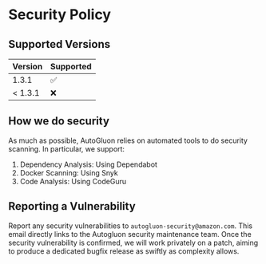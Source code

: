 # Security Policy

## Supported Versions

| Version       | Supported          |
| ------------- | ------------------ |
| 1.3.1         | :white_check_mark: |
| < 1.3.1       | :x:                |

## How we do security


As much as possible, AutoGluon relies on automated tools to do security scanning. In particular, we support:

1. Dependency Analysis: Using Dependabot
2. Docker Scanning: Using Snyk
3. Code Analysis: Using CodeGuru


## Reporting a Vulnerability

Report any security vulnerabilities to `autogluon-security@amazon.com`. This email directly links to the Autogluon security maintenance team. Once the security vulnerability is confirmed, we will work privately on a patch, aiming to produce a dedicated bugfix release as swiftly as complexity allows.
